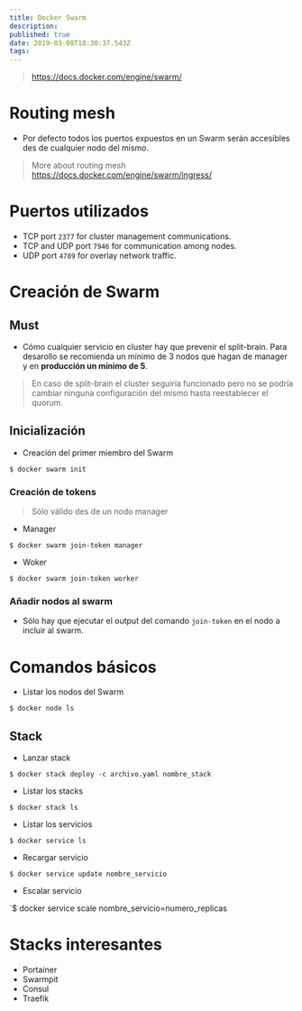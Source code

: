 ```yaml
---
title: Docker Swarm
description: 
published: true
date: 2019-03-08T18:30:37.543Z
tags: 
---
```



> https://docs.docker.com/engine/swarm/

# Routing mesh

- Por defecto todos los puertos expuestos en un Swarm serán accesibles des de cualquier nodo del mismo.

> More about routing mesh https://docs.docker.com/engine/swarm/ingress/

# Puertos utilizados

- TCP port `2377` for cluster management communications.
- TCP and UDP port `7946` for communication among nodes.
- UDP port `4789` for overlay network traffic.

# Creación de Swarm

## Must

- Cómo cualquier servicio en cluster hay que prevenir el split-brain. Para desarollo se recomienda un mínimo de 3 nodos que hagan de manager y en **producción un mínimo de 5**.

> En caso de split-brain el cluster seguiría funcionado pero no se podría cambiar ninguna configuración del mismo hasta reestablecer el quorum.

## Inicialización

- Creación del primer miembro del Swarm

`$ docker swarm init`

### Creación de tokens

> Sólo válido des de un nodo manager

- Manager

`$ docker swarm join-token manager`

- Woker

`$ docker swarm join-token worker`

### Añadir nodos al swarm

- Sólo hay que ejecutar el output del comando `join-token` en el nodo a incluir al swarm.

# Comandos básicos

- Listar los nodos del Swarm

`$ docker node ls`

## Stack

- Lanzar stack

`$ docker stack deploy -c archivo.yaml nombre_stack`

- Listar los stacks

`$ docker stack ls`

- Listar los servicios

`$ docker service ls`

- Recargar servicio

`$ docker service update nombre_servicio`

- Escalar servicio

`$ docker service scale nombre_servicio=numero_replicas


# Stacks interesantes

- Portainer
- Swarmpit
- Consul
- Traefik